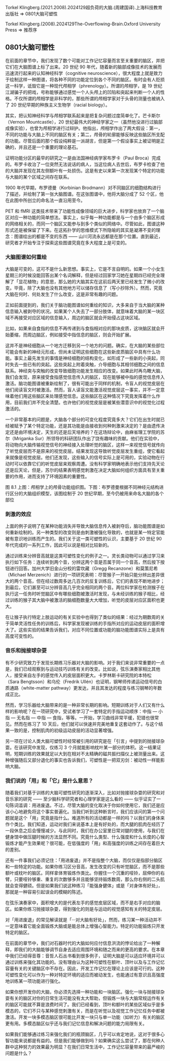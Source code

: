 Torkel Klingberg.(2021.2008).2024129超负荷的大脑.(周建国译).上海科技教育出版社 => 0801大脑可塑性

Torkel Klingberg.(2008).2024129The-Overflowing-Brain.Oxford University Press => 推荐序

## 0801大脑可塑性

在前面的章节中，我们发现了数个可能对工作记忆容量而言至关重要的脑区，并把它们在大脑图谱上标了出来。20 世纪 90 年代，随着新的脑部成像技术的发展而迅速流行起来的认知神经科学（cognitive neuroscience），很大程度上就是致力于绘制这样一种图谱，将各种不同的功能定位到各个不同的脑区。有时会有人贬损这一科学，诋毁它是一种现代颅相学（phrenology）。所谓的颅相学，是 19 世纪江湖骗子的把戏，号称能够通过感觉一个人头颅上的凹陷和突起来判断一个人的性格。不仅所谓的颅相学是非科学的，那些所谓的颅相学家对于头骨的测量也被纳入了 20 世纪早期的种族主义生物学（racial biology）。

其实，把认知神经科学与颅相学联系起来是把复杂问题过度简单化了。芒卡斯尔（Vernon Mountcastle），20 世纪最伟大的神经学家之一（虽然他没进行过脑部成像实验），也曾为颅相学进行过辩护。他指出，颅相学作出了两大假设：第一，不同的功能与大脑上不同的脑区有关；第二，颅骨的轮廓能够反映这些脑区所支配的功能。尽管后面的那个假设纯粹是一派胡言，但是第一个假设事实上被证明是正确的，并且还是一个重要的理论基石。

证明功能分区的最早的研究之一是由法国神经病学家布罗卡（Paul Broca）完成的。布罗卡收治了一位突然无法说话的病人，当这位病人去世后，布罗卡检查了他的大脑并发现在其左侧额叶有一处损伤。这是有史以来第一次发现某个特定的功能与大脑的某个区域之间存在联系。

1900 年代早期，布罗德曼（Korbinian Brodmann）对不同脑区的细胞结构进行了描述，并绘制了第一张大脑图谱。在这张图谱中，他将大脑分成了 52 个区，他在此图中所创立的命名法一直沿用至今。

PET 和 fMRI 这类技术带来了功能性成像领域的巨大进步，科学家也放弃了一个脑区对应一种功能的简单想法。事实上，似乎每一种功能都是与一个由多个脑区形成的网络相关的，而同一个脑区又能参与到多个类似的网络中。尽管如此，图谱这种形式还是被保留了下来。在这拓扑学的思维模式下所隐喻的其实是凝滞不变的理念：图谱绘出的都是不变的东西 —— 山川河流永远都是在那个位置。直到最近，研究者才开始专注于探索这些图谱究竟在多大程度上是可变的。

### 大脑图谱如何重绘

大脑是可变的，这可不是什么新思想。事实上，它是不言自明的。如果一个小女生星期三的时候没能回答出某个名词解释，但是经过回家学习她在星期四已经完全理解了「显花植物」的意思，那么她的大脑其实在这前后两天里已经发生了微小的改变。毕竟，除了大脑也没有其他地方可以储存信息了（写小抄除外）。然而，究竟大脑在何时、何处发生了什么改变，这是非常有趣的问题。

正如前面提到的，我们关于脑功能图谱如何重绘的知识，大多来自于当大脑的某种信息输入被剥夺的状况。如果某个人失去了一部分肢体，就意味着大脑的某一块区域不再接受对应区域的信息输入，周边的脑区就会开始侵占这块区域。

比如，如果来自食指的信息不再传递到与食指相对应的那块皮质，这块脑区就会开始萎缩，而周边脑区，例如接受中指信息的脑区，则会开始扩展。

这并不是神经细胞从一个地方迁移到另一个地方的问题。确实，在大脑的某些部位可能会有新的神经元形成，但尚未证明这些细胞在这些新皮质脑区中具有什么功能。事实上最先发生的事情是神经细胞的结构变化，如形成了一些新的小突起，同时失去一些已有的突起。这些突起上附着突触，介导细胞与其相邻细胞之间的信息联系。神经突与突触的改变导致细胞功能发生相应的改变。如果此时再鸟瞰大脑，我们会发现，原来接受食指感觉信息传入的脑区，现在能够被中指的感觉信息传入激活。脑功能图谱被重新绘制了，很有可能出于同样的机制，令盲人的视觉皮层在他们阅读盲文时被激活。然而，盲人读盲文能激活视觉皮层这一事实，并不一定意味着他们用这些脑区来处理感觉信息。这些脑区在这种情况下究竟发挥着什么作用，目前我们并不完全清楚。也许他们的视觉皮层是被某些潜意识中的视觉化过程激活的。

一个非常基本的问题是，大脑各个部分的可变化程度究竟多大？它们在出生时就已经被赋予了某个特定功能，还是其功能是由接收到何种刺激来决定的？是由遗传决定还是由环境决定，天生的还是后天培养的？在这场辩论中，由麻省理工学院的苏尔（Mriganka Sur）所领导的科研团队作出了饶有趣味的贡献。他们在实验中，将动物向大脑传输视觉信号的神经接入处理听觉的脑区，这样一来视觉信号就传向了听觉皮层而不是原来的视觉皮层。结果发现这导致听觉皮层发生重组，使它看起来就像是视觉皮层。他们还发现，这些输入的信号实际上是可用的，实验动物在行动时可以依靠它们的听觉皮层来观察周遭。没有科学家明确地表示他们支持先天论还是后天论，但是，苏尔的结果表明感觉刺激在决定大脑如何组织方面具有至关重要的作用，进而支持了环境因素的重要性。

图 8.1 上图：颅相学上的颅骨功能组织图。下图：布罗德曼根据不同神经元结构进行区分的大脑组织模型，该图绘制于 20 世纪早期，至今仍被用来命名大脑的各个部位

### 刺激的效应

上面的例子说明了在某种功能消失并导致大脑信息传入被剥夺后，脑功能图谱是如何重新绘制的。另一种类型的改变则是由刺激被强化导致的，也就是某一特定官能被有意识地训练而产生的。我们关于这一类可塑性的认识，主要基于 20 世纪 90 年代完成的一系列工作，因此可以说是相对比较新的。

通过训练来分辨音高就是这类可塑性变化的例子之一。灵长类动物可以通过学习来执行如下任务：连续听到两个音，分辨这两个音是否属于同一个音高，然后按下按钮进行回答。加州大学旧金山分校的雷坎藏（Gregg Recanzone）和莫策尼希（Michael Merzenich）进行的一项研究表明：尽管猴子一开始只能分辨出差异很大的两个音高，但在经过数周多达几百次的反复训练后，它们的表现不断地进步；到最后，它们甚至可以分辨音高几乎完全相同的两个音。两位科学家在检测猴子在执行这一任务时听觉脑区中有哪些细胞被激活时发现，与未经训练的猴子相比，经过训练的猴子其大脑中被激活的脑细胞数量大大增加，听觉的皮层对应区面积也更大。

在让猴子执行特定上肢运动的有关实验中也得到了类似的结果：经过为期数周的关于简单灵活性任务的训练后，科学家发现被训练的手指所对应的运动皮层的面积增大了。这些实验的结果告诉我们，对应不同位置或功能的脑功能图谱实际上是具有高度可变性的。

### 音乐和抛接球杂耍

有不少研究致力于发现长期练习乐器对大脑的影响。对于我们来说非常重要的一点是，我们已经观察到与运动技巧训练有关的改变。比如说，弦乐演奏家相比其他人，接受来自左手的感觉传入的皮层面积更大。卡罗林斯卡研究院的本特松（Sara Bengtsson）和乌伦（Fredrik Ullén）也证明，钢琴师传递运动信号的白质通路（white-matter pathway）更发达，并且其发达的程度与练习钢琴的年数成正比。

然而，学习乐器给大脑带来的是一种非常长期的影响。短期训练对于人们又有什么样的影响呢？在一项研究中，受试者学习了一套特定的手指运动顺序：中指 — 小指 — 无名指 — 中指 — 食指，等等。一开始，学习曲线非常平缓，犯错也很常见。然而在练习了 10 天后，他们就可以快速并完美地重复这套动作了。与这个结果一致的是，控制肌肉的初级运动皮层的活动显著增强。

另一项在讨论人类大脑可塑性时经常被引用的研究是在「引言」中提到的抛接球杂耍。在该研究中发现，仅练习 3 个月就能影响枕叶某一部分的体积。这一结果证明，短期训练的效果就足以大到在相对不太精确的磁共振扫描仪上被测量出来。这种增强随后又部分退化的事实也告诉我们，可塑性是一把双刃剑：被动性一样能影响大脑。

### 我们说的「用」和「它」是什么意思？

随着我们对基于训练的大脑可塑性研究的逐渐深入，比如对抛接球杂耍的研究和对音乐家的研究 —— 至少脑科学研究者和心理学家是这么看的 —— 似乎证实了一句陈词滥调：用进废退。不过，尽管大脑的变化取决于你如何使用它，我们还是应该小心地避免将这个事实普遍化。当我们听到这种断言时，我们应该问的第一个问题就是这个「用」究竟是指什么。难道所有的活动都是一样的吗？以我们的身体来作个类比。我们知道，运动对我们来说基本上是有好处的，而大腿的肌肉在经历了一段休息之后会慢慢减少。与此同时，我们在办公室里日常对腿的使用，与我们在健身馆中做压腿时候的方法显然不同。究竟什么类型、什么强度和什么长度的心智锻炼才能产生效果呢？很可能，在低强度的「用」和高强度的训练之间存在着巨大的差别。

还有一件事我们必须记住：「用进废退」并不是指整个大脑，而仅仅是指部分脑区和一些特定的功能。如果你练习区分音高，发生改变的只有听觉脑区，而不是那些额叶或枕叶的脑区。同样拿体育锻炼作类比。你握住一个沉重的哑铃，屈伸你的右臂，只要哑铃够重、重复的次数够多并且能够坚持锻炼数周，那么你右侧的二头肌就会变得健硕。但是如果我们说这种练习「能强身健体」或是「对身体有好处」，那就是一种容易引起误会的模糊的陈述。

在弦乐演奏家中，面积增大的是代表左手的感觉皮层区域，而不是右手对应的脑区。如果你练习抛接球杂耍，得到强化的则是与运动的视觉感知有关的特定皮层。

对「用进废退」的常见解读就是「···对大脑有好处」，然而，练习某一种活动并不一定意味着它能全面锻炼大脑或是能总体上增强心智能力。特定的功能锻炼只开发特定的脑区。

在前面的章节中，我们对石器时代的大脑如何应付信息洪流的悖论给出了一种解释，即我们的大脑能够调节自身去适应周围环境和随之而来的更高的要求。在本章中我们已经得音尊：音哲人石丛书看到很多例子，证明大脑是可以适应环境并可以通过训练来强化其功能的。没有理由认为这种可塑性在额叶、顶叶以及与工作记忆容量有关的关键脑区中不存在。因此，开发工作记忆在理论上应该是可行的。这种可塑性变化可以作为一种对特定环境的适应而被动发生，也能通过有意识且高强度地训练某一项功能进行强化。

如果你想开发你的大脑，你必须先选择一种功能和一块脑区。强化一块与抛接球杂耍有关的脑区对你的日常生活可能没有太大帮助，但锻炼一块与大脑常规运作有关的脑区可能就不算是浪费时间了。我们已经看到，顶叶和额叶的某些区域似乎是多模态的，它们不只与某种感觉刺激有关，而是在听觉以及视觉工作记忆任务中都被激活。开发一块多模态脑区很可能比开发一块只与单一功能（如听力）有关的脑区更有用。多模态脑区似乎还与我们记忆信息和解决问题的能力局限有关。

如果我们能够通过练习来强化我们的瓶颈脑区，几乎可以肯定地说，这对于很多心智功能来说都是有益的。但是我们能够做到吗？如果确实这么尝试了，那在何种人群中这种努力的效果最为明显？在我们日常生活中，工作记忆容量带来的最严峻的问题是什么？